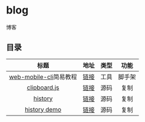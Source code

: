 # blog
博客

## 目录
| 标题 | 地址 | 类型 | 功能 |
|:---:|:---:|:---:|:---:|
| [web-mobile-cli](https://github.com/sihai00/web-mobile-cli)简易教程 | [链接](web-mobile-cli简易教程) | 工具 | 脚手架 |
| [clipboard.js](https://github.com/zenorocha/clipboard.js) | [链接](analysis/clipboard/) | 源码 | 复制 |
| [history](https://github.com/ReactTraining/history) | [链接](analysis/history/) | 源码 | 复制 |
| [history demo](https://github.com/ReactTraining/history) | [链接](analysis/history/demo) | 源码 | 复制 |
